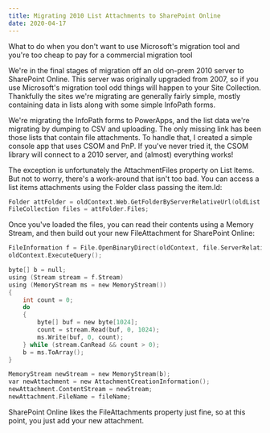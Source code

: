 ```yaml
---
title: Migrating 2010 List Attachments to SharePoint Online
date: 2020-04-17
---
```


What to do when you don't want to use Microsoft's migration tool and you're too cheap to pay for a commercial migration tool

<!-- end -->

We're in the final stages of migration off an old on-prem 2010 server to SharePoint Online. This server was originally upgraded from 2007, so if you use Microsoft's migration tool odd things will happen to your Site Collection. Thankfully the sites we're migrating are generally fairly simple, mostly containing data in lists along with some simple InfoPath forms.

We're migrating the InfoPath forms to PowerApps, and the list data we're migrating by dumping to CSV and uploading. The only missing link has been those lists that contain file attachments. To handle that, I created a simple console app that uses CSOM and PnP. If you've never tried it, the CSOM library will connect to a 2010 server, and (almost) everything works!

The exception is unfortunately the AttachmentFiles property on List Items. But not to worry, there's a work-around that isn't too bad.
You can access a list items attachments using the Folder class passing the item.Id:

```c
Folder attFolder = oldContext.Web.GetFolderByServerRelativeUrl(oldList.RootFolder.ServerRelativeUrl + "/Attachments/" + item.Id);
FileCollection files = attFolder.Files;
```

Once you've loaded the files, you can read their contents using a Memory Stream, and then build out your new FileAttachment for SharePoint Online:

```c
FileInformation f = File.OpenBinaryDirect(oldContext, file.ServerRelativeUrl);
oldContext.ExecuteQuery();

byte[] b = null;
using (Stream stream = f.Stream)
using (MemoryStream ms = new MemoryStream())
{
    int count = 0;
    do
    {
        byte[] buf = new byte[1024];
        count = stream.Read(buf, 0, 1024);
        ms.Write(buf, 0, count);
    } while (stream.CanRead && count > 0);
    b = ms.ToArray();
}

MemoryStream newStream = new MemoryStream(b);
var newAttachment = new AttachmentCreationInformation();
newAttachment.ContentStream = newStream;
newAttachment.FileName = fileName;
```

SharePoint Online likes the FileAttachments property just fine, so at this point, you just add your new attachment.

